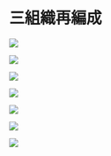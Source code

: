 # 三組織再編成

![](https://www.nta.go.jp/tmp/af1bb820-0d92-40ae-9272-9c8504bcb6b4/images/1c7c4dc29b729fefff6678925f7e871127102fbbdaeb7bc86c42a03de62743d8.jpg)

![](https://www.nta.go.jp/tmp/af1bb820-0d92-40ae-9272-9c8504bcb6b4/images/83303d2dbc7c24c07679f726ac35487b660c8f46dd3968ee2b4e76be722d7dcc.jpg)

![](https://www.nta.go.jp/tmp/af1bb820-0d92-40ae-9272-9c8504bcb6b4/images/d9c2a29f3bb8835b9ea2d2ae3e87b6c329fb696b644dcbe79ea45ede85231123.jpg)

![](https://www.nta.go.jp/tmp/af1bb820-0d92-40ae-9272-9c8504bcb6b4/images/fa90a5d2cefc4867601e5e2e36f78318b51e17cc718ef75ec72298383f78f69d.jpg)

![](https://www.nta.go.jp/tmp/af1bb820-0d92-40ae-9272-9c8504bcb6b4/images/89525a2c07eb1d5d1c70b4fc668ce5f3a811efc8ccaf2e8505a6479989c90be1.jpg)

![](https://www.nta.go.jp/tmp/af1bb820-0d92-40ae-9272-9c8504bcb6b4/images/1eff4c4d3f5c25fc8113462bf39c7e2cdfbc35a77d3b06e9e975da6d3141eb37.jpg)

![](https://www.nta.go.jp/tmp/af1bb820-0d92-40ae-9272-9c8504bcb6b4/images/ccdafc2cb83d52ac4948ee5e745403cd62f592dc85b0d17f86add9baf5402a03.jpg)